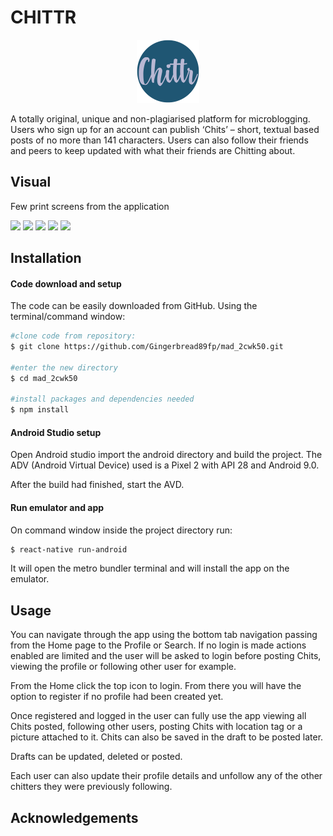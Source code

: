 # CHITTR

<p align="center">
<img 
    src='https://github.com/Gingerbread89fp/mad_2cwk50/blob/master/assets/images/appLogo.png' 
    width=20% 
/>

A totally original, unique and non-plagiarised platform for microblogging. Users who sign up for an account can publish ‘Chits’ – short, textual based posts of no more than 141 characters. Users can also follow their friends and peers to keep updated with what their friends are Chitting about.</p>


## Visual

Few print screens from the application

<img 
    src='https://github.com/Gingerbread89fp/mad_2cwk50/blob/master/assets/gitImg/login.png' 
    width=20% 
/>
<img 
    src='https://github.com/Gingerbread89fp/mad_2cwk50/blob/master/assets/gitImg/chits.png' 
    width=20% 
/>
<img 
    src='https://github.com/Gingerbread89fp/mad_2cwk50/blob/master/assets/gitImg/search.png' 
    width=20% 
/>
<img 
    src='https://github.com/Gingerbread89fp/mad_2cwk50/blob/master/assets/gitImg/follow.png' 
    width=20% 
/>
<img 
    src='https://github.com/Gingerbread89fp/mad_2cwk50/blob/master/assets/gitImg/profile.png' 
    width=20% 
/>



## Installation


#### Code download and setup

The code can be easily downloaded from GitHub.
Using the terminal/command window:

```bash
#clone code from repository:
$ git clone https://github.com/Gingerbread89fp/mad_2cwk50.git

#enter the new directory
$ cd mad_2cwk50

#install packages and dependencies needed
$ npm install
```

#### Android Studio setup

Open Android studio import the android directory and build the project.
The ADV (Android Virtual Device) used is a Pixel 2 with API 28 and Android 9.0.

After the build had finished, start the AVD.

#### Run emulator and app

On command window inside the project directory run:

```bash
$ react-native run-android
```
It will open the metro bundler terminal and will install the app on the emulator.

## Usage


You can navigate through the app using the bottom tab navigation passing from the Home page to the Profile or Search.
If no login is made actions enabled are limited and the user will be asked to login before posting Chits, viewing the profile or following other user for example.

From the Home click the top icon to login. From there you will have the option to register if no profile had been created yet.

Once registered and logged in the user can fully use the app viewing all Chits posted, following other users, posting Chits with location tag or a picture attached to it. Chits can also be saved in the draft to be posted later.

Drafts can be updated, deleted or posted.

Each user can also update their profile details and unfollow any of the other chitters they were previously following.

## Acknowledgements